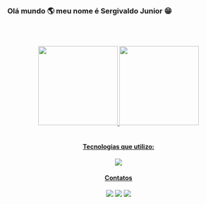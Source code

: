 ### Olá mundo 🌎 meu nome é Sergivaldo Junior 😁




<br><br>
<div align="center">
  <a href="https://www.linkedin.com/in/sergivaldo-junior/">
  <img height="180em" src="https://github-readme-stats.vercel.app/api?username=Sergivaldo&show_icons=true&theme=dracula&include_all_commits=true&count_private=true"/>
  <img height="180em" src="https://github-readme-stats.vercel.app/api/top-langs/?username=Sergivaldo&layout=compact&langs_count=7&theme=dracula"/>
</div>
<div  align="center" ><br>
  <h4>Tecnologias que utilizo:</h4>
  <img src="https://skillicons.dev/icons?i=html,css,javascript,sass,java,git,tailwind,dart,docker,flutter,github,maven,postgres,spring" />
</div>

<div align="center" > 
  <h4>Contatos</h4>
  <a href="https://www.instagram.com/sergivaldojunior" target="_blank"><img src="https://img.shields.io/badge/-Instagram-%23E4405F?style=for-the-badge&logo=instagram&logoColor=white" target="_blank"></a>
  <a href = "mailto:sergivaldo123@gmail.com"><img src="https://img.shields.io/badge/-Gmail-%23333?style=for-the-badge&logo=gmail&logoColor=white" target="_blank"></a>
  <a href="https://www.linkedin.com/in/sergivaldo-junior/" target="_blank"><img src="https://img.shields.io/badge/-LinkedIn-%230077B5?style=for-the-badge&logo=linkedin&logoColor=white" target="_blank"></a> 
 
</div>
